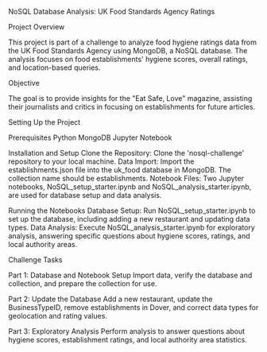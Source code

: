 NoSQL Database Analysis: UK Food Standards Agency Ratings

Project Overview

This project is part of a challenge to analyze food hygiene ratings data from the UK Food Standards Agency using MongoDB, a NoSQL database. The analysis focuses on food establishments' hygiene scores, overall ratings, and location-based queries.

Objective

The goal is to provide insights for the "Eat Safe, Love" magazine, assisting their journalists and critics in focusing on establishments for future articles.

Setting Up the Project

Prerequisites
Python
MongoDB
Jupyter Notebook

Installation and Setup
Clone the Repository: Clone the 'nosql-challenge' repository to your local machine.
Data Import: Import the establishments.json file into the uk_food database in MongoDB. The collection name should be establishments.
Notebook Files: Two Jupyter notebooks, NoSQL_setup_starter.ipynb and NoSQL_analysis_starter.ipynb, are used for database setup and data analysis.

Running the Notebooks
Database Setup: Run NoSQL_setup_starter.ipynb to set up the database, including adding a new restaurant and updating data types.
Data Analysis: Execute NoSQL_analysis_starter.ipynb for exploratory analysis, answering specific questions about hygiene scores, ratings, and local authority areas.

Challenge Tasks

Part 1: Database and Notebook Setup
Import data, verify the database and collection, and prepare the collection for use.

Part 2: Update the Database
Add a new restaurant, update the BusinessTypeID, remove establishments in Dover, and correct data types for geolocation and rating values.

Part 3: Exploratory Analysis
Perform analysis to answer questions about hygiene scores, establishment ratings, and local authority area statistics.

